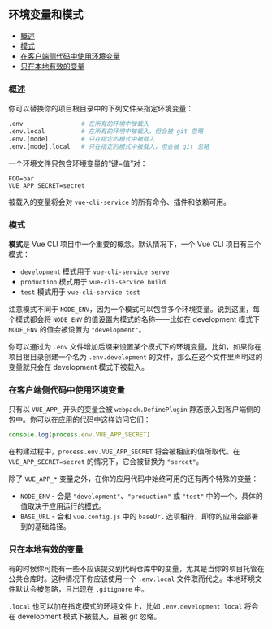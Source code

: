 ## 环境变量和模式

- [概述](#概述)
- [模式](#模式)
- [在客户端侧代码中使用环境变量](#在客户端侧代码中使用环境变量)
- [只在本地有效的变量](#只在本地有效的变量)

### 概述

你可以替换你的项目根目录中的下列文件来指定环境变量：

``` sh
.env                # 在所有的环境中被载入
.env.local          # 在所有的环境中被载入，但会被 git 忽略
.env.[mode]         # 只在指定的模式中被载入
.env.[mode].local   # 只在指定的模式中被载入，但会被 git 忽略
```

一个环境文件只包含环境变量的“键=值”对：

```
FOO=bar
VUE_APP_SECRET=secret
```

被载入的变量将会对 `vue-cli-service` 的所有命令、插件和依赖可用。

### 模式

**模式**是 Vue CLI 项目中一个重要的概念。默认情况下，一个 Vue CLI 项目有三个模式：

- `development` 模式用于 `vue-cli-service serve`
- `production` 模式用于 `vue-cli-service build`
- `test` 模式用于 `vue-cli-service test`

注意模式不同于 `NODE_ENV`，因为一个模式可以包含多个环境变量。说到这里，每个模式都会将 `NODE_ENV` 的值设置为模式的名称——比如在 development 模式下 `NODE_ENV` 的值会被设置为 `"development"`。

你可以通过为 `.env` 文件增加后缀来设置某个模式下的环境变量。比如，如果你在项目根目录创建一个名为 `.env.development` 的文件，那么在这个文件里声明过的变量就只会在 development 模式下被载入。

### 在客户端侧代码中使用环境变量

只有以 `VUE_APP_` 开头的变量会被 `webpack.DefinePlugin` 静态嵌入到客户端侧的包中。你可以在应用的代码中这样访问它们：

``` js
console.log(process.env.VUE_APP_SECRET)
```

在构建过程中，`process.env.VUE_APP_SECRET` 将会被相应的值所取代。在 `VUE_APP_SECRET=secret` 的情况下，它会被替换为 `"sercet"`。

除了 `VUE_APP_*` 变量之外，在你的应用代码中始终可用的还有两个特殊的变量：

- `NODE_ENV` - 会是 `"development"`、`"production"` 或 `"test"` 中的一个。具体的值取决于应用运行的[模式](#模式)。
- `BASE_URL` - 会和 `vue.config.js` 中的 `baseUrl` 选项相符，即你的应用会部署到的基础路径。

### 只在本地有效的变量

有的时候你可能有一些不应该提交到代码仓库中的变量，尤其是当你的项目托管在公共仓库时。这种情况下你应该使用一个 `.env.local` 文件取而代之。本地环境文件默认会被忽略，且出现在 `.gitignore` 中。

`.local` 也可以加在指定模式的环境文件上，比如 `.env.development.local` 将会在 development 模式下被载入，且被 git 忽略。
